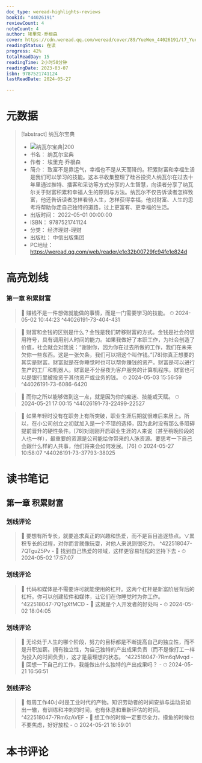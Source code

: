 ```yaml
---
doc_type: weread-highlights-reviews
bookId: "44026191"
reviewCount: 4
noteCount: 4
author: 埃里克·乔根森
cover: https://cdn.weread.qq.com/weread/cover/89/YueWen_44026191/t7_YueWen_44026191.jpg
readingStatus: 在读
progress: 42%
totalReadDay: 15
readingTime: 2小时50分钟
readingDate: 2023-03-07
isbn: 9787521741124
lastReadDate: 2024-05-27

---
```

# 元数据
> [!abstract] 纳瓦尔宝典
> - ![ 纳瓦尔宝典|200](https://cdn.weread.qq.com/weread/cover/89/YueWen_44026191/t7_YueWen_44026191.jpg)
> - 书名： 纳瓦尔宝典
> - 作者： 埃里克·乔根森
> - 简介： 致富不是靠运气，幸福也不是从天而降的。积累财富和幸福生活是我们可以学习的技能。这本书收集整理了硅谷投资人纳瓦尔在过去十年里通过推特、播客和采访等方式分享的人生智慧，向读者分享了纳瓦尔关于财富积累和幸福人生的原则与方法。纳瓦尔不仅告诉读者怎样致富，他还告诉读者怎样看待人生，怎样获得幸福。他对财富、人生的思考将帮助你走自己独特的道路，过上更富有、更幸福的生活。
> - 出版时间： 2022-05-01 00:00:00
> - ISBN： 9787521741124
> - 分类： 经济理财-理财
> - 出版社： 中信出版集团
> - PC地址：https://weread.qq.com/web/reader/e1e32b00729fc94fe1e824d

# 高亮划线

### 第一章 积累财富

> 📌 赚钱不是一件想做就能做的事情，而是一门需要学习的技能。 
> ⏱ 2024-05-02 10:44:23 ^44026191-73-404-431

> 📌 财富和金钱的区别是什么？金钱是我们转移财富的方式。金钱是社会的信用符号，具有调用别人时间的能力。如果我做好了本职工作，为社会创造了价值，社会就会对我说：“谢谢你，因为你在过去所做的工作，我们在未来欠你一些东西。这是一张欠条，我们可以把这个叫作钱。”[78]你真正想要的其实是财富。财富就是在你睡觉时也可以帮你赚钱的资产。财富是可以进行生产的工厂和机器人。财富是不分昼夜为客户服务的计算机程序。财富也可以是银行里被投资于其他资产或业务的钱。 
> ⏱ 2024-05-03 15:56:59 ^44026191-73-6086-6420

> 📌 而你之所以能够做到这一点，就是因为你的痴迷、技能或天赋。 
> ⏱ 2024-05-21 17:00:15 ^44026191-73-22499-22527

> 📌 如果年轻时没有在职务上有所突破，职业生涯后期就很难后来居上。所以，在小公司创立之初就加入是一个不错的选择，因为此时没有那么多阻碍提前晋升的硬性条件。[76]对刚刚开启职业生涯的人来说（甚至稍晚阶段的人也一样），最重要的资源是公司能给你带来的人脉资源。要思考一下自己会跟什么样的人共事，他们将来会如何发展。[76] 
> ⏱ 2024-05-27 10:58:07 ^44026191-73-37793-38025

# 读书笔记

## 第一章 积累财富

### 划线评论
> 📌 要想有所专长，就要追求真正的兴趣和热爱，而不是盲目追逐热点。∨累积专长的过程，对你而言就像玩耍，对他人来说则很吃力。  ^422518047-7QTguZ5Pv
    - 💭 找到自己热爱的领域，这样更容易轻松的坚持下去
    - ⏱ 2024-05-02 17:57:07

### 划线评论
> 📌 代码和媒体是不需要许可就能使用的杠杆。这两个杠杆是新富阶层背后的杠杆。你可以创建软件和媒体，让它们在你睡觉时为你工作。  ^422518047-7QTgXfMCD
    - 💭 这就是个人开发者的好处吗
    - ⏱ 2024-05-02 18:04:05

### 划线评论
> 📌 无论处于人生的哪个阶段，努力的目标都是不断提高自己的独立性，而不是升职加薪。拥有独立性，为自己独特的产出成果负责（而不是像打工一样为投入的时间负责），这才是最理想的状态。  ^422518047-7Rm6qMvqd
    - 💭 回想一下自己的工作，我能做出什么独特的产出成果吗？
    - ⏱ 2024-05-21 16:56:51

### 划线评论
> 📌 每周工作40小时是工业时代的产物。知识劳动者的时间安排与运动员如出一辙，有训练和冲刺的时间，也有休息和重新评估的时间。  ^422518047-7Rm6zAVEF
    - 💭 想工作的时候一定要尽全力，摸鱼的时候也不要焦虑，好好放松
    - ⏱ 2024-05-21 16:59:01
   
# 本书评论

